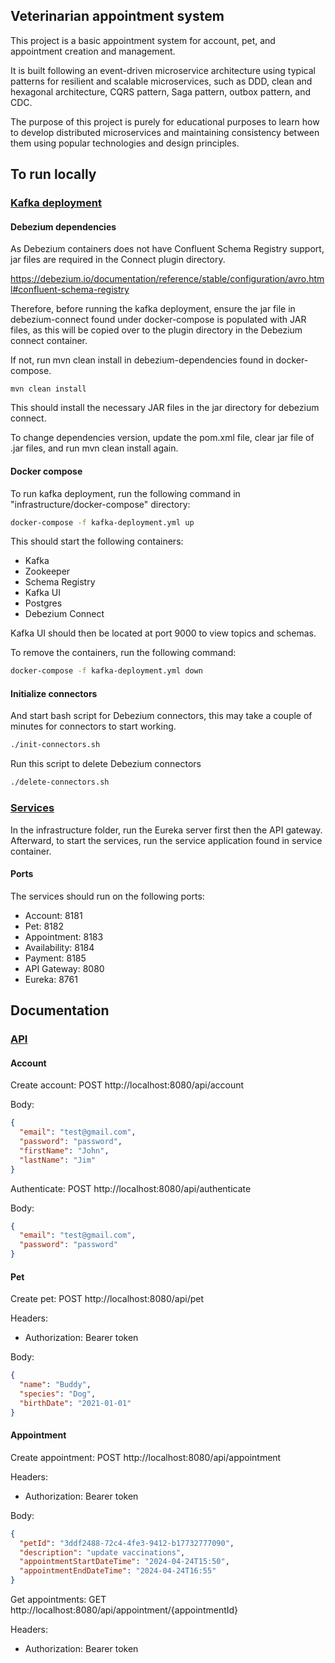 <h2>Veterinarian appointment system</h2>

This project is a basic appointment system for account, pet, and appointment creation and management. 

It is built following an event-driven microservice architecture using typical patterns for resilient and scalable microservices, such as DDD, clean and hexagonal architecture, CQRS pattern, Saga pattern, outbox pattern, and CDC.

The purpose of this project is purely for educational purposes to learn how to develop distributed microservices and maintaining consistency between them using popular technologies and design principles.

<h2>To run locally</h2>

<u><h3>Kafka deployment</h3></u>

<h4>Debezium dependencies</h4>
As Debezium containers does not have Confluent Schema Registry support, jar files are required in the Connect plugin directory.

https://debezium.io/documentation/reference/stable/configuration/avro.html#confluent-schema-registry

Therefore, before running the kafka deployment, ensure the jar file in debezium-connect found under docker-compose is populated with JAR files, as this will be copied over to the plugin directory in the Debezium connect container.

If not, run mvn clean install in debezium-dependencies found in docker-compose.
```angular2html
mvn clean install
```
This should install the necessary JAR files in the jar directory for debezium connect.

To change dependencies version, update the pom.xml file, clear jar file of .jar files, and run mvn clean install again.

<h4>Docker compose</h4>
To run kafka deployment, run the following command in "infrastructure/docker-compose" directory:

```bash
docker-compose -f kafka-deployment.yml up
```

This should start the following containers:
<ul>
    <li>Kafka</li>
    <li>Zookeeper</li>
    <li>Schema Registry</li>
    <li>Kafka UI</li>
    <li>Postgres</li>
    <li>Debezium Connect</li>
</ul>

Kafka UI should then be located at port 9000 to view topics and schemas.

To remove the containers, run the following command:
```bash
docker-compose -f kafka-deployment.yml down
```

<h4>Initialize connectors</h4>

And start bash script for Debezium connectors, this may take a couple of minutes for connectors to start working.
```bash
./init-connectors.sh
```

Run this script to delete Debezium connectors
```bash
./delete-connectors.sh
```

<u><h3>Services</h3></u>
In the infrastructure folder, run the Eureka server first then the API gateway.
Afterward, to start the services, run the service application found in service container.

<h4>Ports</h4>
The services should run on the following ports:
<ul>
    <li>Account: 8181</li>
    <li>Pet: 8182</li>
    <li>Appointment: 8183</li>
    <li>Availability: 8184</li>
    <li>Payment: 8185</li>
    <li>API Gateway: 8080</li>
    <li>Eureka: 8761</li>
</ul>

<h2>Documentation</h2>

<u><h3>API</h3></u>

<h4>Account</h4>
Create account: POST http://localhost:8080/api/account

Body:

```json
{
  "email": "test@gmail.com",
  "password": "password",
  "firstName": "John",
  "lastName": "Jim"
}
```

Authenticate: POST http://localhost:8080/api/authenticate

Body:

```json
{
  "email": "test@gmail.com",
  "password": "password"
}
```

<h4>Pet</h4>

Create pet: POST http://localhost:8080/api/pet

Headers: 

<ul>
    <li>Authorization: Bearer token</li>
</ul>

Body:

```json
{
  "name": "Buddy",
  "species": "Dog",
  "birthDate": "2021-01-01"
}
```

<h4>Appointment</h4>

Create appointment: POST http://localhost:8080/api/appointment

Headers:
<ul>
    <li>Authorization: Bearer token</li>
</ul>

Body:

```json
{
  "petId": "3ddf2488-72c4-4fe3-9412-b17732777090",
  "description": "update vaccinations",
  "appointmentStartDateTime": "2024-04-24T15:50",
  "appointmentEndDateTime": "2024-04-24T16:55"
}
```

Get appointments: GET http://localhost:8080/api/appointment/{appointmentId}

Headers:
<ul>
    <li>Authorization: Bearer token</li>
</ul>
